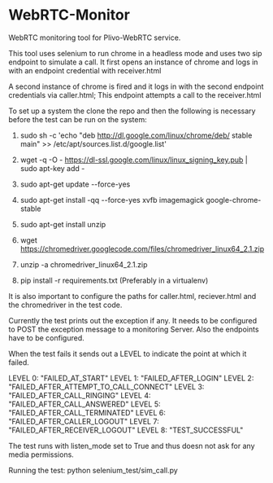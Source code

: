 WebRTC-Monitor
==============

WebRTC monitoring tool for Plivo-WebRTC service.

This tool uses selenium to run chrome in a headless mode and uses two sip
endpoint to simulate a call. It first opens an instance of chrome and logs in
with an endpoint credential with receiver.html 

A second instance of chrome is fired and it logs in with the second endpoint
credentials via caller.html; This endpoint attempts a call to the receiver.html

To set up a system the clone the repo and then the following is necessary before the test can be run on the system:

1. sudo sh -c 'echo "deb http://dl.google.com/linux/chrome/deb/ stable main" >> /etc/apt/sources.list.d/google.list'

2. wget -q -O - https://dl-ssl.google.com/linux/linux_signing_key.pub | sudo apt-key add -

3. sudo apt-get update --force-yes

4. sudo apt-get install -qq --force-yes xvfb imagemagick google-chrome-stable

5. sudo apt-get install unzip

6. wget https://chromedriver.googlecode.com/files/chromedriver_linux64_2.1.zip

7. unzip -a chromedriver_linux64_2.1.zip

8. pip install -r requirements.txt (Preferably in a virtualenv)

It is also important to configure the paths for caller.html, reciever.html and
the chromedriver in the test code. 

Currently the test prints out the exception if any. It needs to be configured
to POST the exception message to a monitoring Server. Also the endpoints have
to be configured.

When the test fails it sends out a LEVEL to indicate the point at which it
failed.

LEVEL 0: "FAILED_AT_START"
LEVEL 1: "FAILED_AFTER_LOGIN"
LEVEL 2: "FAILED_AFTER_ATTEMPT_TO_CALL_CONNECT"
LEVEL 3: "FAILED_AFTER_CALL_RINGING"
LEVEL 4: "FAILED_AFTER_CALL_ANSWERED"
LEVEL 5: "FAILED_AFTER_CALL_TERMINATED"
LEVEL 6: "FAILED_AFTER_CALLER_LOGOUT"
LEVEL 7: "FAILED_AFTER_RECEIVER_LOGOUT"
LEVEL 8: "TEST_SUCCESSFUL"

The test runs with listen_mode set to True and thus doesn not ask for any media
permissions.

Running the test: python selenium_test/sim_call.py
